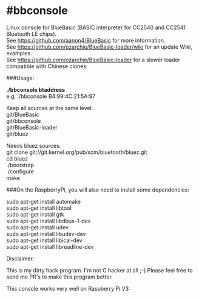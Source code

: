 #<b>bbconsole</b>
============
Linux console for BlueBasic (BASIC interpreter for CC2540 and CC2541 Bluetooth LE chips).  
See https://github.com/aanon4/BlueBasic for more information.  
See https://github.com/ozarchie/BlueBasic-loader/wiki for an update Wiki, examples.  
See https://github.com/ozarchie/BlueBasic-loader for a slower loader compatible with Chinese clones.  

###Usage:

<b>./bbconsole btaddress</b>  
e.g.  ./bbconsole B4:99:4C:21:5A:97  

Keep all sources at the same level:  
git/BlueBasic  
git/bbconsole  
git/BlueBasic-loader  
git/bluez  
  
Needs bluez sources:  
git clone git://git.kernel.org/pub/scm/bluetooth/bluez.git  
cd bluez  
./bootstrap  
./configure  
make  


###On the RaspberryPi, you will also need to install some dependencies:
  
sudo apt-get install automake  
sudo apt-get install libtool  
sudo apt-get install gtk  
sudo apt-get install libdbus-1-dev  
sudo apt-get install udev  
sudo apt-get install libudev-dev  
sudo apt-get install libical-dev  
sudo apt-get install libreadline-dev  



Disclaimer:

This is my dirty hack program. I'm not C hacker at all ;-)
Please feel free to send me PR's to make this program better.

This console works very well on Raspberry Pi V3

